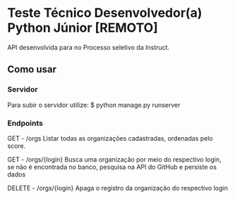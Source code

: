 # Teste Técnico Desenvolvedor(a) Python Júnior [REMOTO]

API desenvolvida para no Processo seletivo da Instruct.

## Como usar

### Servidor
Para subir o servidor utilize:
$ python manage.py runserver

### Endpoints

GET - /orgs
Listar todas as organizações cadastradas, ordenadas pelo score.

GET - /orgs/{login}
Busca uma organização por meio do respectivo login, se não é encontrada no banco, pesquisa na API do GitHub e persiste os dados

DELETE - /orgs/{login}
Apaga o registro da organização do respectivo login
